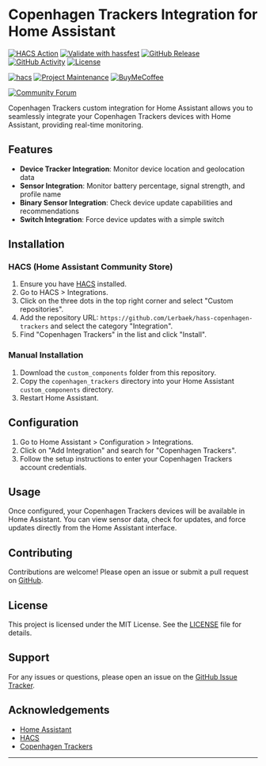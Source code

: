 # Copenhagen Trackers Integration for Home Assistant

[![HACS Action][hass-action-shield]][hass-action]
[![Validate with hassfest][hassfest-shield]][hassfest]
[![GitHub Release][releases-shield]][releases]
[![GitHub Activity][commits-shield]][commits]
[![License][license-shield]](LICENSE)

[![hacs][hacsbadge]][hacs]
[![Project Maintenance][maintenance-shield]][user_profile]
[![BuyMeCoffee][buymecoffeebadge]][buymecoffee]

[![Community Forum][forum-shield]][forum]

Copenhagen Trackers custom integration for Home Assistant allows you to seamlessly integrate your Copenhagen Trackers devices with Home Assistant, providing real-time monitoring.

## Features

- **Device Tracker Integration**: Monitor device location and geolocation data
- **Sensor Integration**: Monitor battery percentage, signal strength, and profile name
- **Binary Sensor Integration**: Check device update capabilities and recommendations
- **Switch Integration**: Force device updates with a simple switch

## Installation

### HACS (Home Assistant Community Store)

1. Ensure you have [HACS](https://hacs.xyz/) installed.
2. Go to HACS > Integrations.
3. Click on the three dots in the top right corner and select "Custom repositories".
4. Add the repository URL: `https://github.com/Lerbaek/hass-copenhagen-trackers` and select the category "Integration".
5. Find "Copenhagen Trackers" in the list and click "Install".

### Manual Installation

1. Download the `custom_components` folder from this repository.
2. Copy the `copenhagen_trackers` directory into your Home Assistant `custom_components` directory.
3. Restart Home Assistant.

## Configuration

1. Go to Home Assistant > Configuration > Integrations.
2. Click on "Add Integration" and search for "Copenhagen Trackers".
3. Follow the setup instructions to enter your Copenhagen Trackers account credentials.

## Usage

Once configured, your Copenhagen Trackers devices will be available in Home Assistant. You can view sensor data, check for updates, and force updates directly from the Home Assistant interface.

## Contributing

Contributions are welcome! Please open an issue or submit a pull request on [GitHub](https://github.com/Lerbaek/hass-copenhagen-trackers).

## License

This project is licensed under the MIT License. See the [LICENSE](LICENSE) file for details.

## Support

For any issues or questions, please open an issue on the [GitHub Issue Tracker](https://github.com/Lerbaek/hass-copenhagen-trackers/issues).

## Acknowledgements

- [Home Assistant](https://www.home-assistant.io/)
- [HACS](https://hacs.xyz/)
- [Copenhagen Trackers](https://cphtrackers.com)

---

[buymecoffee]: https://www.buymeacoffee.com/Lerbaek
[buymecoffeebadge]: https://img.shields.io/badge/buy%20me%20a%20coffee-donate-yellow.svg?style=for-the-badge
[commits-shield]: https://img.shields.io/github/commit-activity/y/Lerbaek/hass-copenhagen-trackers.svg?style=for-the-badge
[commits]: https://github.com/Lerbaek/hass-copenhagen-trackers/commits/main
[hacs]: https://hacs.xyz
[hacsbadge]: https://img.shields.io/badge/HACS-Custom-orange.svg?style=for-the-badge
[forum-shield]: https://img.shields.io/badge/community-forum-brightgreen.svg?style=for-the-badge
[forum]: https://community.home-assistant.io/
[license-shield]: https://img.shields.io/github/license/Lerbaek/hass-copenhagen-trackers.svg?style=for-the-badge
[maintenance-shield]: https://img.shields.io/badge/maintainer-%40Lerbaek-blue.svg?style=for-the-badge
[releases-shield]: https://img.shields.io/github/release/Lerbaek/hass-copenhagen-trackers.svg?style=for-the-badge
[releases]: https://github.com/Lerbaek/hass-copenhagen-trackers/releases
[user_profile]: https://github.com/Lerbaek
[hassfest]: https://github.com/Lerbaek/hass-copenhagen-trackers/actions/workflows/hassfest.yml
[hassfest-shield]: https://github.com/Lerbaek/hass-copenhagen-trackers/actions/workflows/hassfest.yml/badge.svg?style=for-the-badge
[hass-action-shield]: https://github.com/Lerbaek/hass-copenhagen-trackers/actions/workflows/validate.yml/badge.svg?style=for-the-badge
[hass-action]: https://github.com/Lerbaek/hass-copenhagen-trackers/actions/workflows/validate.yml